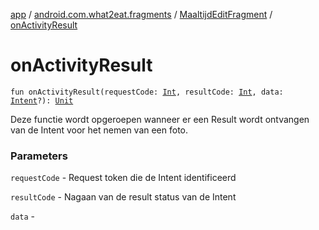 [app](../../index.md) / [android.com.what2eat.fragments](../index.md) / [MaaltijdEditFragment](index.md) / [onActivityResult](./on-activity-result.md)

# onActivityResult

`fun onActivityResult(requestCode: `[`Int`](https://kotlinlang.org/api/latest/jvm/stdlib/kotlin/-int/index.html)`, resultCode: `[`Int`](https://kotlinlang.org/api/latest/jvm/stdlib/kotlin/-int/index.html)`, data: `[`Intent`](https://developer.android.com/reference/android/content/Intent.html)`?): `[`Unit`](https://kotlinlang.org/api/latest/jvm/stdlib/kotlin/-unit/index.html)

Deze functie wordt opgeroepen wanneer er een Result wordt ontvangen van de Intent voor het
nemen van een foto.

### Parameters

`requestCode` - Request token die de Intent identificeerd

`resultCode` - Nagaan van de result status van de Intent

`data` - 
